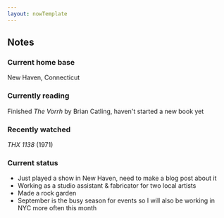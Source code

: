 ```yaml
---
layout: nowTemplate
---
```



## Notes

### Current home base

New Haven, Connecticut

### Currently reading

Finished *The Vorrh* by Brian Catling, haven't started a new book yet

### Recently watched

*THX 1138* (1971)

### Current status

- Just played a show in New Haven, need to make a blog post about it
- Working as a studio assistant & fabricator for two local artists
- Made a rock garden
- September is the busy season for events so I will also be working in NYC more often this month
